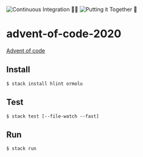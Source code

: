 ![Continuous Integration 👮‍♂️](https://github.com/godu/advent-of-code-2020/workflows/Continuous%20Integration%20%F0%9F%91%AE%E2%80%8D%E2%99%82%EF%B8%8F/badge.svg)
![Putting it Together 🎨](https://github.com/godu/advent-of-code-2020/workflows/Putting%20it%20Together%20%F0%9F%8E%A8/badge.svg)

# advent-of-code-2020

[Advent of code](https://adventofcode.com/2020)



## Install

```shell
$ stack install hlint ormolu
```

## Test

```shell
$ stack test [--file-watch --fast]
```

## Run

```shell
$ stack run
```
